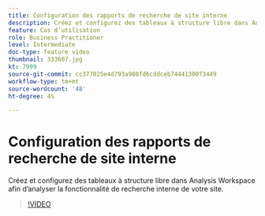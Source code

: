```yaml
---
title: Configuration des rapports de recherche de site interne
description: Créez et configurez des tableaux à structure libre dans Analysis Workspace afin d’analyser la fonctionnalité de recherche interne de votre site.
feature: Cas d’utilisation
role: Business Practitioner
level: Intermediate
doc-type: feature video
thumbnail: 333607.jpg
kt: 7999
source-git-commit: cc377025e4d793a908fd6cddceb74441300f3449
workflow-type: tm+mt
source-wordcount: '48'
ht-degree: 4%

---
```



# Configuration des rapports de recherche de site interne

Créez et configurez des tableaux à structure libre dans Analysis Workspace afin d’analyser la fonctionnalité de recherche interne de votre site.

>[!VIDEO](https://video.tv.adobe.com/v/333607/?quality=12&learn=on)
